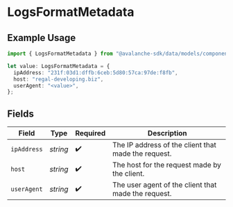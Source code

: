 # LogsFormatMetadata

## Example Usage

```typescript
import { LogsFormatMetadata } from "@avalanche-sdk/data/models/components";

let value: LogsFormatMetadata = {
  ipAddress: "231f:03d1:dffb:6ceb:5d80:57ca:97de:f8fb",
  host: "regal-developing.biz",
  userAgent: "<value>",
};
```

## Fields

| Field                                               | Type                                                | Required                                            | Description                                         |
| --------------------------------------------------- | --------------------------------------------------- | --------------------------------------------------- | --------------------------------------------------- |
| `ipAddress`                                         | *string*                                            | :heavy_check_mark:                                  | The IP address of the client that made the request. |
| `host`                                              | *string*                                            | :heavy_check_mark:                                  | The host for the request made by the client.        |
| `userAgent`                                         | *string*                                            | :heavy_check_mark:                                  | The user agent of the client that made the request. |